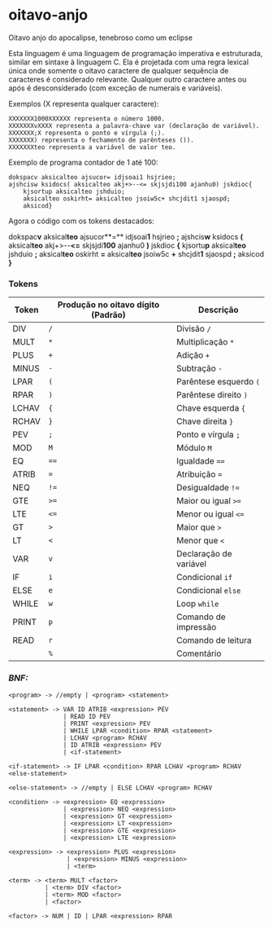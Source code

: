# oitavo-anjo
Oitavo anjo do apocalipse, tenebroso como um eclipse

Esta linguagem é uma linguagem de programação imperativa e estruturada, similar em sintaxe à linguagem C. Ela é projetada com uma regra lexical única onde somente o oitavo caractere de qualquer sequência de caracteres é considerado relevante. Qualquer outro caractere antes ou após é desconsiderado (com exceção de numerais e variáveis).


Exemplos (X representa qualquer caractere):
```
XXXXXXX1000XXXXXX representa o número 1000.
XXXXXXXvXXXX representa a palavra-chave var (declaração de variável).
XXXXXXX;X representa o ponto e vírgula (;).
XXXXXXX) representa o fechamento de parênteses ()).
XXXXXXXteo representa a variável de valor teo.
```

Exemplo de programa contador de 1 até 100:
```
dokspacv aksicalteo ajsucor= idjsoai1 hsjrieo;
ajshcisw ksidocs( aksicalteo akj+>--<= skjsjdi100 ajanhu0) jskdioc{
    kjsortup aksicalteo jshduio;
    aksicalteo oskirht= aksicalteo jsoiw5c+ shcjdit1 sjaospd;
    aksicod}
```
Agora o código com os tokens destacados:


dokspac**v** aksical**teo** ajsucor**=** idjsoai**1** hsjrieo **;**
ajshcis**w** ksidocs **(** aksical**teo** akj+>--**<=** skjsjdi**100** ajanhu0 **)** jskdioc **{**
    kjsortu**p** aksical**teo** jshduio **;**
    aksical**teo** oskirht **=** aksical**teo** jsoiw5c **+** shcjdit**1** sjaospd **;**
    aksicod **}**

### Tokens
| Token | Produção no oitavo dígito (Padrão) | Descrição                 |
|-------|------------------------------------|---------------------------|
| DIV   | `/`                                | Divisão `/`               |
| MULT  | `*`                                | Multiplicação `*`         |
| PLUS  | `+`                                | Adição `+`                |
| MINUS | `-`                                | Subtração `-`             |
| LPAR  | `(`                                | Parêntese esquerdo `(`    |
| RPAR  | `)`                                | Parêntese direito `)`     |
| LCHAV | `{`                                | Chave esquerda `{`        |
| RCHAV | `}`                                | Chave direita `}`         |
| PEV   | `;`                                | Ponto e vírgula `;`       |
| MOD   | `M`                                | Módulo `M`                |
| EQ    | `==`                               | Igualdade `==`            |
| ATRIB | `=`                                | Atribuição `=`            |
| NEQ   | `!=`                               | Desigualdade `!=`         |
| GTE   | `>=`                               | Maior ou igual `>=`       |
| LTE   | `<=`                               | Menor ou igual `<=`       |
| GT    | `>`                                | Maior que `>`             |
| LT    | `<`                                | Menor que `<`             |
| VAR   | `v`                                | Declaração de variável    |
| IF    | `i`                                | Condicional `if`          |
| ELSE  | `e`                                | Condicional `else`        |
| WHILE | `w`                                | Loop `while`              |
| PRINT | `p`                                | Comando de impressão      |
| READ  | `r`                                | Comando de leitura        |
|       | `%`                                | Comentário                |




### ***BNF:***

``````
<program> -> //empty | <program> <statement>

<statement> -> VAR ID ATRIB <expression> PEV
               | READ ID PEV
               | PRINT <expression> PEV
               | WHILE LPAR <condition> RPAR <statement>
               | LCHAV <program> RCHAV
               | ID ATRIB <expression> PEV
               | <if-statement>

<if-statement> -> IF LPAR <condition> RPAR LCHAV <program> RCHAV <else-statement>

<else-statement> -> //empty | ELSE LCHAV <program> RCHAV

<condition> -> <expression> EQ <expression>
               | <expression> NEQ <expression>
               | <expression> GT <expression>
               | <expression> LT <expression>
               | <expression> GTE <expression>
               | <expression> LTE <expression>

<expression> -> <expression> PLUS <expression>
                | <expression> MINUS <expression>
                | <term>

<term> -> <term> MULT <factor>
          | <term> DIV <factor>
          | <term> MOD <factor>
          | <factor>

<factor> -> NUM | ID | LPAR <expression> RPAR
